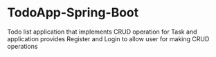 # TodoApp-Spring-Boot
Todo list application that implements CRUD operation for Task and application provides Register and Login to allow user for making CRUD operations
